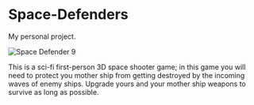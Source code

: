 # Space-Defenders
My personal project.

![Space Defender 9](https://github.com/KhawajaIbrahimsalim/Space-Defenders/assets/100414606/5db85fc2-ab11-48d7-8f5d-ddd57c6f574c)

This is a sci-fi first-person 3D space shooter game; in this game you will need to protect you mother ship from getting destroyed by the incoming waves of enemy ships. Upgrade yours and your mother ship weapons to survive as long as possible.
